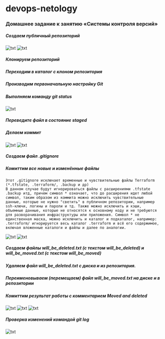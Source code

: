 # devops-netology

### Домашнее задание к занятию «Системы контроля версий»

##### Создаем публичный репозиторий
![txt](img/1.png)
![txt](img/2.png)

##### Клонируем репозиторий
##### Переходим в каталог с клоном репозитория
##### Производим первоначальную настройку Git
##### Выполняем команду git status
![txt](img/3.png)

##### Переведите файл в состояние staged
##### Делаем коммит
![txt](img/4.png)
![txt](img/5.png)

##### Создаем файл .gitignore
##### Комиттим все новые и изменённые файлы
```
Этот .gitignore исключает временные и чувствительные файлы Terraform (*.tfstate, .terraform/, .backup и др)
В данном случае будут игнорироваться файлы с расширениями .tfstate .backup итд, причем символ * означает, что до расширения идет любой символ, таким образом из коммита можно исключить чувствительные данные, которые не нужно "светить" в публичном репозитории, например ssh-ключи, логины и пароли и тд. Также можно исключить и кэши, объемные данные, которые не относятся к основному коду и не требуются для разворачивания инфраструктуры или приложения. Символ * не единственная маска, можно исключить и каталог и подкаталог, например:
.terraform/ игнорируется весь каталог .terraform и всё его содержимое, включая вложенные каталоги и файлы и далее по аналогии.
```
![txt](img/6.png)
![txt](img/7.png)

##### Создаем файлы will_be_deleted.txt (с текстом will_be_deleted) и will_be_moved.txt (с текстом will_be_moved)
##### Удаляем файл will_be_deleted.txt с диска и из репозитория.
##### Переименовываем (перемещаем) файл will_be_moved.txt на диске и в репозитории
##### Комиттим результат работы с комментарием Moved and deleted
![txt](img/8.png)
![txt](img/8-1.png)
![txt](img/8-2.png)

##### Проверка изменений командой git log
![txt](img/9.png)


